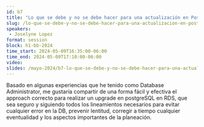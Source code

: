 ```yaml
---
id: b7
title: "Lo que se debe y no se debe hacer para una actualización en PostgreSQL AWS RDS"
slug: /lo-que-se-debe-y-no-se-debe-hacer-para-una-actualizacion-en-postgresql-aws-rds
speakers:
 - Joselyne Lopez
format: session
block: h1-bb-2024
time_start: 2024-05-09T16:35:00-06:00
time_end: 2024-05-09T17:10:00-06:00
video:
slides: /mayo-2024/b7-lo-que-se-debe-y-no-se-debe-hacer-para-una-actualizacion.pdf
---
```


Basado en algunas experiencias que he tenido como Database Administrator, me gustaría compartir de una forma fácil y efectiva el approach correcto para realizar un upgrade en postgreSQL en RDS, que sea seguro y siguiendo todos los lineamientos necesarios para evitar cualquier error en la DB, prevenir lentitud, corregir a tiempo cualquier eventualidad y los aspectos importantes de la planeación.